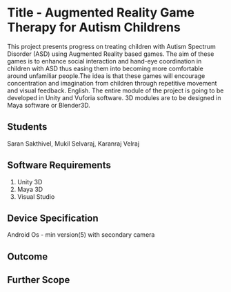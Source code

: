 # Title - Augmented Reality Game Therapy for Autism Childrens
This project presents progress on treating children with Autism Spectrum Disorder (ASD) using 
Augmented Reality based games. The aim of these games is to enhance social interaction and 
hand-eye coordination in children with ASD thus easing them into becoming more comfortable 
around unfamiliar people.The idea is that these games will encourage concentration and 
imagination from children through repetitive movement and visual feedback. English. The entire 
module of the project is going to be developed in Unity and Vuforia software. 3D modules are to 
be designed in Maya software or Blender3D.
## Students
Saran Sakthivel, Mukil Selvaraj, Karanraj Velraj
## Software Requirements
1. Unity 3D
2. Maya 3D
3. Visual Studio
## Device Specification
Android Os - min version(5)
with secondary camera
## Outcome

## Further Scope
